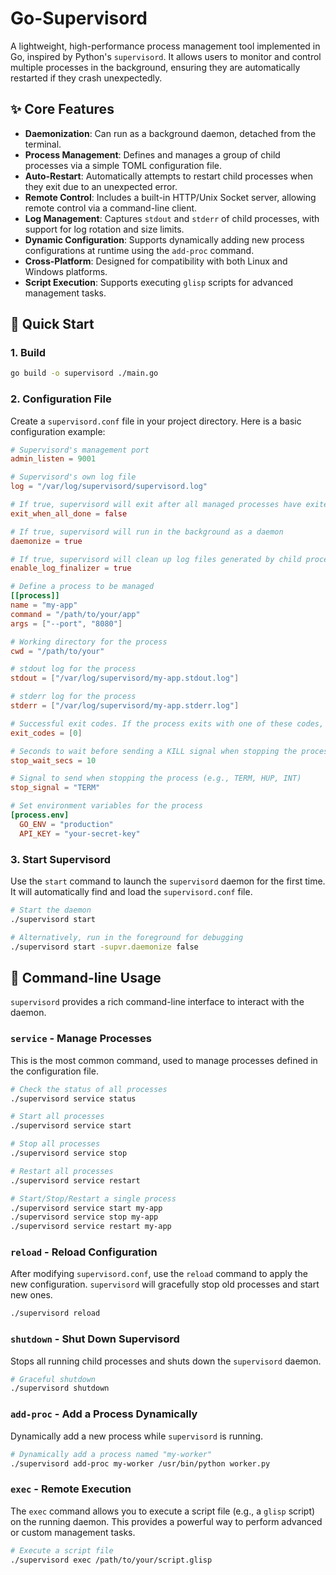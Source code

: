 # Go-Supervisord

A lightweight, high-performance process management tool implemented in Go, inspired by Python's `supervisord`. It allows users to monitor and control multiple processes in the background, ensuring they are automatically restarted if they crash unexpectedly.

## ✨ Core Features

- **Daemonization**: Can run as a background daemon, detached from the terminal.
- **Process Management**: Defines and manages a group of child processes via a simple TOML configuration file.
- **Auto-Restart**: Automatically attempts to restart child processes when they exit due to an unexpected error.
- **Remote Control**: Includes a built-in HTTP/Unix Socket server, allowing remote control via a command-line client.
- **Log Management**: Captures `stdout` and `stderr` of child processes, with support for log rotation and size limits.
- **Dynamic Configuration**: Supports dynamically adding new process configurations at runtime using the `add-proc` command.
- **Cross-Platform**: Designed for compatibility with both Linux and Windows platforms.
- **Script Execution**: Supports executing `glisp` scripts for advanced management tasks.

## 🚀 Quick Start

### 1. Build

```bash
go build -o supervisord ./main.go
```

### 2. Configuration File

Create a `supervisord.conf` file in your project directory. Here is a basic configuration example:

```toml
# Supervisord's management port
admin_listen = 9001

# Supervisord's own log file
log = "/var/log/supervisord/supervisord.log"

# If true, supervisord will exit after all managed processes have exited successfully
exit_when_all_done = false

# If true, supervisord will run in the background as a daemon
daemonize = true

# If true, supervisord will clean up log files generated by child processes upon exit
enable_log_finalizer = true

# Define a process to be managed
[[process]]
name = "my-app"
command = "/path/to/your/app"
args = ["--port", "8080"]

# Working directory for the process
cwd = "/path/to/your"

# stdout log for the process
stdout = ["/var/log/supervisord/my-app.stdout.log"]

# stderr log for the process
stderr = ["/var/log/supervisord/my-app.stderr.log"]

# Successful exit codes. If the process exits with one of these codes, it's considered a normal exit and won't be restarted.
exit_codes = [0]

# Seconds to wait before sending a KILL signal when stopping the process
stop_wait_secs = 10

# Signal to send when stopping the process (e.g., TERM, HUP, INT)
stop_signal = "TERM"

# Set environment variables for the process
[process.env]
  GO_ENV = "production"
  API_KEY = "your-secret-key"
```

### 3. Start Supervisord

Use the `start` command to launch the `supervisord` daemon for the first time. It will automatically find and load the `supervisord.conf` file.

```bash
# Start the daemon
./supervisord start

# Alternatively, run in the foreground for debugging
./supervisord start -supvr.daemonize false
```

## 📖 Command-line Usage

`supervisord` provides a rich command-line interface to interact with the daemon.

### `service` - Manage Processes

This is the most common command, used to manage processes defined in the configuration file.

```bash
# Check the status of all processes
./supervisord service status

# Start all processes
./supervisord service start

# Stop all processes
./supervisord service stop

# Restart all processes
./supervisord service restart

# Start/Stop/Restart a single process
./supervisord service start my-app
./supervisord service stop my-app
./supervisord service restart my-app
```

### `reload` - Reload Configuration

After modifying `supervisord.conf`, use the `reload` command to apply the new configuration. `supervisord` will gracefully stop old processes and start new ones.

```bash
./supervisord reload
```

### `shutdown` - Shut Down Supervisord

Stops all running child processes and shuts down the `supervisord` daemon.

```bash
# Graceful shutdown
./supervisord shutdown
```

### `add-proc` - Add a Process Dynamically

Dynamically add a new process while `supervisord` is running.

```bash
# Dynamically add a process named "my-worker" 
./supervisord add-proc my-worker /usr/bin/python worker.py
```

### `exec` - Remote Execution

The `exec` command allows you to execute a script file (e.g., a `glisp` script) on the running daemon. This provides a powerful way to perform advanced or custom management tasks.

```bash
# Execute a script file
./supervisord exec /path/to/your/script.glisp
```

